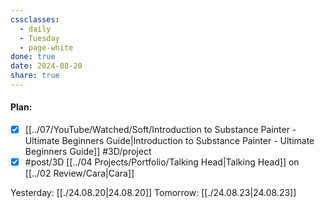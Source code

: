 ```yaml
---
cssclasses:
  - daily
  - Tuesday
  - page-white
done: true
date: 2024-08-20
share: true
---
```

#### Plan:
- [x] [[../07/YouTube/Watched/Soft/Introduction to Substance Painter - Ultimate Beginners Guide|Introduction to Substance Painter - Ultimate Beginners Guide]] #3D/project
- [x] #post/3D [[../04 Projects/Portfolio/Talking Head|Talking Head]] on [[../02 Review/Cara|Cara]]

Yesterday: [[./24.08.20|24.08.20]]
Tomorrow: [[./24.08.23|24.08.23]]
